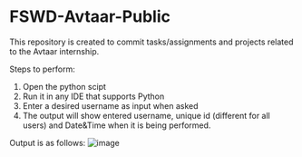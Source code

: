 # FSWD-Avtaar-Public
This repository is created to commit tasks/assignments and projects related to the Avtaar internship.

Steps to perform:
1) Open the python scipt
2) Run it in any IDE that supports Python
3) Enter a desired username as input when asked
4) The output will show entered username, unique id (different for all users) and Date&Time when it is being performed.

Output is as follows: 
![image](https://user-images.githubusercontent.com/80456518/146353876-ed877e93-adb9-438d-8d83-15aea7258c0c.png)
